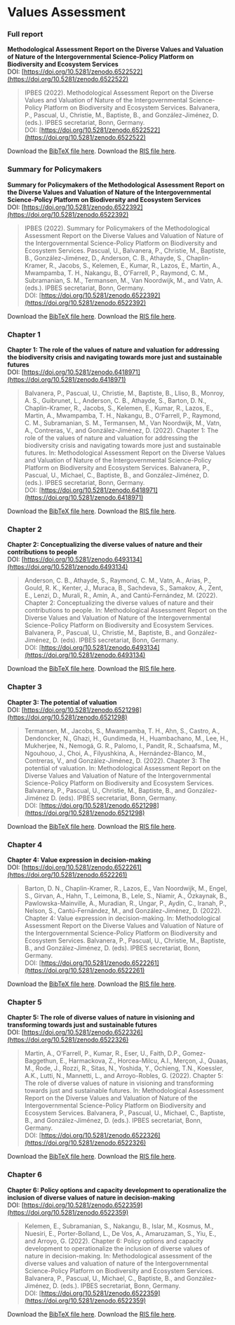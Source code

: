 # Values Assessment

### Full report

**Methodological Assessment Report on the Diverse Values and Valuation of Nature of the Intergovernmental Science-Policy Platform on Biodiversity and Ecosystem Services**\
DOI: [https://doi.org/10.5281/zenodo.6522522](https://doi.org/10.5281/zenodo.6522522)

> IPBES (2022). Methodological Assessment Report on the Diverse Values and Valuation of Nature of the Intergovernmental Science-Policy Platform on Biodiversity and Ecosystem Services. Balvanera, P., Pascual, U., Christie, M., Baptiste, B., and González-Jiménez, D. (eds.). IPBES secretariat, Bonn, Germany. \
> DOI: [https://doi.org/10.5281/zenodo.6522522](https://doi.org/10.5281/zenodo.6522522)

Download the [BibTeX file here](https://ipbesdata.github.io/Citations/Values\_Assessment/Bib/Values\_Assessment\_Full\_Report.bib). Download the [RIS file here](https://ipbesdata.github.io/Citations/Values\_Assessment/Ris/Values\_Assessment\_Full\_Report.ris).

### Summary for Policymakers

**Summary for Policymakers of the Methodological Assessment Report on the Diverse Values and Valuation of Nature of the Intergovernmental Science-Policy Platform on Biodiversity and Ecosystem Services**\
DOI: [https://doi.org/10.5281/zenodo.6522392](https://doi.org/10.5281/zenodo.6522392)

> IPBES (2022). Summary for Policymakers of the Methodological Assessment Report on the Diverse Values and Valuation of Nature of the Intergovernmental Science-Policy Platform on Biodiversity and Ecosystem Services. Pascual, U., Balvanera, P., Christie, M., Baptiste, B., González-Jiménez, D., Anderson, C. B., Athayde, S., Chaplin-Kramer, R., Jacobs, S., Kelemen, E., Kumar, R., Lazos, E., Martin, A., Mwampamba, T. H., Nakangu, B., O'Farrell, P., Raymond, C. M., Subramanian, S. M., Termansen, M., Van Noordwijk, M., and Vatn, A. (eds.). IPBES secretariat, Bonn, Germany.\
> DOI: [https://doi.org/10.5281/zenodo.6522392](https://doi.org/10.5281/zenodo.6522392)

Download the [BibTeX file here](https://ipbesdata.github.io/Citations/Values\_Assessment/Bib/Values\_Assessment\_SPM.bib). Download the [RIS file here](https://ipbesdata.github.io/Citations/Values\_Assessment/Ris/Values\_Assessment\_SPM.ris).

### Chapter 1

**Chapter 1: The role of the values of nature and valuation for addressing the biodiversity crisis and navigating towards more just and sustainable futures**\
DOI: [https://doi.org/10.5281/zenodo.6418971](https://doi.org/10.5281/zenodo.6418971)

> Balvanera, P., Pascual, U., Christie, M., Baptiste, B., Lliso, B., Monroy, A. S., Guibrunet, L., Anderson, C. B., Athayde, S., Barton, D. N., Chaplin-Kramer, R., Jacobs, S., Kelemen, E., Kumar, R., Lazos, E., Martin, A., Mwampamba, T. H., Nakangu, B., O'Farrell, P., Raymond, C. M., Subramanian, S. M., Termansen, M., Van Noordwijk, M., Vatn, A., Contreras, V., and González-Jiménez, D. (2022). Chapter 1: The role of the values of nature and valuation for addressing the biodiversity crisis and navigating towards more just and sustainable futures. In: Methodological Assessment Report on the Diverse Values and Valuation of Nature of the Intergovernmental Science-Policy Platform on Biodiversity and Ecosystem Services. Balvanera, P., Pascual, U., Michael, C., Baptiste, B., and González-Jiménez, D. (eds.). IPBES secretariat, Bonn, Germany. \
> DOI: [https://doi.org/10.5281/zenodo.6418971](https://doi.org/10.5281/zenodo.6418971)

Download the [BibTeX file here](https://ipbesdata.github.io/Citations/Values\_Assessment/Bib/Values\_Assessment\_Chapter1.bib). Download the [RIS file here](https://ipbesdata.github.io/Citations/Values\_Assessment/Ris/Values\_Assessment\_Chapter1.ris).

### Chapter 2

**Chapter 2: Conceptualizing the diverse values of nature and their contributions to people**\
DOI: [https://doi.org/10.5281/zenodo.6493134](https://doi.org/10.5281/zenodo.6493134)

> Anderson, C. B., Athayde, S., Raymond, C. M., Vatn, A., Arias, P., Gould, R. K., Kenter, J., Muraca, B., Sachdeva, S., Samakov, A., Zent, E., Lenzi, D., Murali, R., Amin, A., and Cantú-Fernández, M. (2022). Chapter 2: Conceptualizing the diverse values of nature and their contributions to people. In: Methodological Assessment Report on the Diverse Values and Valuation of Nature of the Intergovernmental Science-Policy Platform on Biodiversity and Ecosystem Services. Balvanera, P., Pascual, U., Christie, M., Baptiste, B., and González-Jiménez, D. (eds). IPBES secretariat, Bonn, Germany. \
> DOI: [https://doi.org/10.5281/zenodo.6493134](https://doi.org/10.5281/zenodo.6493134)

Download the [BibTeX file here](https://ipbesdata.github.io/Citations/Values\_Assessment/Bib/Values\_Assessment\_Chapter2.bib). Download the [RIS file here](https://ipbesdata.github.io/Citations/Values\_Assessment/Ris/Values\_Assessment\_Chapter2.ris).

### Chapter 3

**Chapter 3: The potential of valuation**\
DOI: [https://doi.org/10.5281/zenodo.6521298](https://doi.org/10.5281/zenodo.6521298)

> Termansen, M., Jacobs, S., Mwampamba, T. H., Ahn, S., Castro, A., Dendoncker, N., Ghazi, H., Gundimeda, H., Huambachano, M., Lee, H., Mukherjee, N., Nemogá, G. R., Palomo, I., Pandit, R., Schaafsma, M., Ngouhouo, J., Choi, A., Filyushkina, A., Hernández-Blanco, M., Contreras, V., and González-Jiménez, D. (2022). Chapter 3: The potential of valuation. In: Methodological Assessment Report on the Diverse Values and Valuation of Nature of the Intergovernmental Science-Policy Platform on Biodiversity and Ecosystem Services. Balvanera, P., Pascual, U., Christie, M., Baptiste, B., and González-Jiménez D. (eds). IPBES secretariat, Bonn, Germany. \
> DOI: [https://doi.org/10.5281/zenodo.6521298](https://doi.org/10.5281/zenodo.6521298)

Download the [BibTeX file here](https://ipbesdata.github.io/Citations/Values\_Assessment/Bib/Values\_Assessment\_Chapter3.bib). Download the [RIS file here](https://ipbesdata.github.io/Citations/Values\_Assessment/Ris/Values\_Assessment\_Chapter3.ris).

### Chapter 4

**Chapter 4: Value expression in decision-making**\
DOI: [https://doi.org/10.5281/zenodo.6522261](https://doi.org/10.5281/zenodo.6522261)

> Barton, D. N., Chaplin-Kramer, R., Lazos, E., Van Noordwijk, M., Engel, S., Girvan, A., Hahn, T., Leimona, B., Lele, S., Niamir, A., Özkaynak, B., Pawlowska-Mainville, A., Muradian, R., Ungar, P., Aydin, C., Iranah, P., Nelson, S., Cantú-Fernández, M., and González-Jiménez, D. (2022). Chapter 4: Value expression in decision-making. In: Methodological Assessment Report on the Diverse Values and Valuation of Nature of the Intergovernmental Science-Policy Platform on Biodiversity and Ecosystem Services. Balvanera, P., Pascual, U., Christie, M., Baptiste, B., and González-Jiménez, D. (eds). IPBES secretariat, Bonn, Germany. \
> DOI: [https://doi.org/10.5281/zenodo.6522261](https://doi.org/10.5281/zenodo.6522261)

Download the [BibTeX file here](https://ipbesdata.github.io/Citations/Values\_Assessment/Bib/Values\_Assessment\_Chapter4.bib). Download the [RIS file here](https://ipbesdata.github.io/Citations/Values\_Assessment/Ris/Values\_Assessment\_Chapter4.ris).

### Chapter 5

**Chapter 5: The role of diverse values of nature in visioning and transforming towards just and sustainable futures**\
DOI: [https://doi.org/10.5281/zenodo.6522326](https://doi.org/10.5281/zenodo.6522326)

> Martin, A., O'Farrell, P., Kumar, R., Eser, U., Faith, D.P., Gomez-Baggethun, E., Harmackova, Z., Horcea-Milcu, A.I., Merçon, J., Quaas, M., Rode, J., Rozzi, R., Sitas, N., Yoshida, Y., Ochieng, T.N., Koessler, A.K., Lutti, N., Mannetti, L., and Arroyo-Robles, G. (2022). Chapter 5: The role of diverse values of nature in visioning and transforming towards just and sustainable futures. In: Methodological Assessment Report on the Diverse Values and Valuation of Nature of the Intergovernmental Science-Policy Platform on Biodiversity and Ecosystem Services. Balvanera, P., Pascual, U., Michael, C., Baptiste, B., and González-Jiménez, D. (eds.). IPBES secretariat, Bonn, Germany. \
> DOI: [https://doi.org/10.5281/zenodo.6522326](https://doi.org/10.5281/zenodo.6522326)

Download the [BibTeX file here](https://ipbesdata.github.io/Citations/Values\_Assessment/Bib/Values\_Assessment\_Chapter5.bib). Download the [RIS file here](https://ipbesdata.github.io/Citations/Values\_Assessment/Ris/Values\_Assessment\_Chapter5.ris).

### Chapter 6

**Chapter 6: Policy options and capacity development to operationalize the inclusion of diverse values of nature in decision-making**\
DOI: [https://doi.org/10.5281/zenodo.6522359](https://doi.org/10.5281/zenodo.6522359)

> Kelemen, E., Subramanian, S., Nakangu, B., Islar, M., Kosmus, M., Nuesiri, E., Porter-Bolland, L., De Vos, A., Amaruzaman, S., Yiu, E., and Arroyo, G. (2022). Chapter 6: Policy options and capacity development to operationalize the inclusion of diverse values of nature in decision-making. In: Methodological assessment of the diverse values and valuation of nature of the Intergovernmental Science-Policy Platform on Biodiversity and Ecosystem Services. Balvanera, P., Pascual, U., Michael, C., Baptiste, B., and González-Jiménez, D. (eds.). IPBES secretariat, Bonn, Germany. \
> DOI: [https://doi.org/10.5281/zenodo.6522359](https://doi.org/10.5281/zenodo.6522359)

Download the [BibTeX file here](https://ipbesdata.github.io/Citations/Values\_Assessment/Bib/Values\_Assessment\_Chapter6.bib). Download the [RIS file here](https://ipbesdata.github.io/Citations/Values\_Assessment/Ris/Values\_Assessment\_Chapter6.ris).
